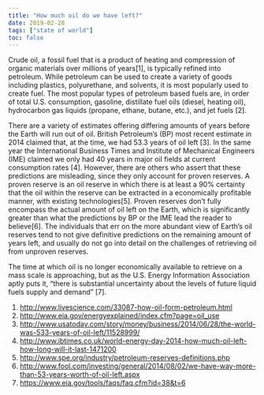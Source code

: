 ```yaml
---
title: "How much oil do we have left?"
date: 2019-02-28
tags: ["state of world"]
toc: false
---
```

Crude oil, a fossil fuel that is a product of heating and compression of organic materials over millions of years[1], is typically refined into petroleum. While petroleum can be used to create a variety of goods including plastics, polyurethane, and solvents, it is most popularly used to create fuel. The most popular types of petroleum based fuels are, in order of total U.S. consumption, gasoline, distillate fuel oils (diesel, heating oil), hydrocarbon gas liquids (propane, ethane, butane, etc.), and jet fuels [2].

There are a variety of estimates offering differing amounts of years before the Earth will run out of oil. British Petroleum’s (BP) most recent estimate in 2014 claimed that, at the time, we had 53.3 years of oil left [3]. In the same year the International Business Times and Institute of Mechanical Engineers (IME) claimed we only had 40 years in major oil fields at current consumption rates [4]. However, there are others who assert that these predictions are misleading, since they only account for proven reserves. A proven reserve is an oil reserve in which there is at least a 90% certainty that the oil within the reserve can be extracted in a economically profitable manner, with existing technologies[5]. Proven reserves don’t fully encompass the actual amount of oil left on the Earth, which is significantly greater than what the predictions by BP or the IME lead the reader to believe[6]. The individuals that err on the more abundant view of Earth’s oil reserves tend to not give definitive predictions on the remaining amount of years left, and usually do not go into detail on the challenges of retrieving oil from unproven reserves.

The time at which oil is no longer economically available to retrieve on a mass scale is approaching, but as the U.S. Energy Information Association aptly puts it, “there is substantial uncertainty about the levels of future liquid fuels supply and demand” [7].

1. http://www.livescience.com/33087-how-oil-form-petroleum.html
2. http://www.eia.gov/energyexplained/index.cfm?page=oil_use
3. http://www.usatoday.com/story/money/business/2014/06/28/the-world-was-533-years-of-oil-left/11528999/
4. http://www.ibtimes.co.uk/world-energy-day-2014-how-much-oil-left-how-long-will-it-last-1471200
5. http://www.spe.org/industry/petroleum-reserves-definitions.php
6. http://www.fool.com/investing/general/2014/08/02/we-have-way-more-than-53-years-worth-of-oil-left.aspx
7. https://www.eia.gov/tools/faqs/faq.cfm?id=38&t=6